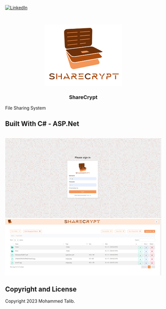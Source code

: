 [![LinkedIn][linkedin-shield]][linkedin-url]



<!-- PROJECT LOGO -->

<br />
<p align="center">
  <a href="https://github.com/it2121/ShareCrypt/">
    <img src="SCLogo.png" alt="Logo" width="250">
  </a>

  <h3 align="center">ShareCrypt</h3>
File Sharing System
  
## Built With C# - ASP.Net 




</br>
 <img src="1.png"></img>
 </br>
 <img src="2.png"></img>
</br>


[linkedin-shield]: https://img.shields.io/badge/-LinkedIn-black.svg?style=flat-square&logo=linkedin&colorB=555
[linkedin-url]: https://www.linkedin.com/in/it2121/

## Copyright and License

Copyright 2023 Mohammed Talib.

